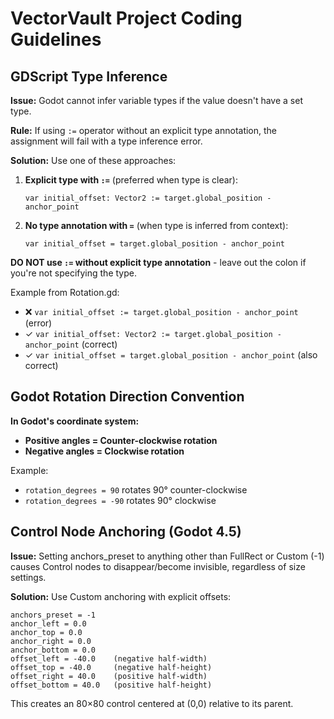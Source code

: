# VectorVault Project Coding Guidelines

## GDScript Type Inference

**Issue:** Godot cannot infer variable types if the value doesn't have a set type.

**Rule:** If using `:=` operator without an explicit type annotation, the assignment will fail with a type inference error.

**Solution:** Use one of these approaches:

1. **Explicit type with `:=`** (preferred when type is clear):
   ```gdscript
   var initial_offset: Vector2 := target.global_position - anchor_point
   ```

2. **No type annotation with `=`** (when type is inferred from context):
   ```gdscript
   var initial_offset = target.global_position - anchor_point
   ```

**DO NOT use `:=` without explicit type annotation** - leave out the colon if you're not specifying the type.

Example from Rotation.gd:
- ❌ `var initial_offset := target.global_position - anchor_point` (error)
- ✓ `var initial_offset: Vector2 := target.global_position - anchor_point` (correct)
- ✓ `var initial_offset = target.global_position - anchor_point` (also correct)

## Godot Rotation Direction Convention

**In Godot's coordinate system:**
- **Positive angles = Counter-clockwise rotation**
- **Negative angles = Clockwise rotation**

Example:
- `rotation_degrees = 90` rotates 90° counter-clockwise
- `rotation_degrees = -90` rotates 90° clockwise

## Control Node Anchoring (Godot 4.5)

**Issue:** Setting anchors_preset to anything other than FullRect or Custom (-1) causes Control nodes to disappear/become invisible, regardless of size settings.

**Solution:** Use Custom anchoring with explicit offsets:
```
anchors_preset = -1
anchor_left = 0.0
anchor_top = 0.0
anchor_right = 0.0
anchor_bottom = 0.0
offset_left = -40.0    (negative half-width)
offset_top = -40.0     (negative half-height)
offset_right = 40.0    (positive half-width)
offset_bottom = 40.0   (positive half-height)
```

This creates an 80×80 control centered at (0,0) relative to its parent.
